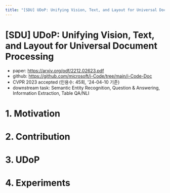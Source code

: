 ```yaml
---
title: "[SDU] UDoP: Unifying Vision, Text, and Layout for Universal Document Processing"
---
```

# [SDU] UDoP: Unifying Vision, Text, and Layout for Universal Document Processing

- paper: https://arxiv.org/pdf/2212.02623.pdf
- github: https://github.com/microsoft/i-Code/tree/main/i-Code-Doc
- CVPR 2023 accepted (인용수: 45회, '24-04-10 기준)
- downstream task: Semantic Entity Recognition, Question & Answering, Information Extraction, Table QA/NLI 

# 1. Motivation



# 2. Contribution

# 3. UDoP

# 4. Experiments
